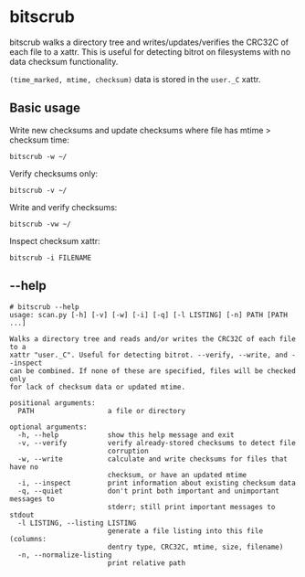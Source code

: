 bitscrub
===

bitscrub walks a directory tree and writes/updates/verifies the CRC32C of each file to a xattr.  This is useful for detecting bitrot on filesystems with no data checksum functionality.

`(time_marked, mtime, checksum)` data is stored in the `user._C` xattr.


Basic usage
---

Write new checksums and update checksums where file has mtime > checksum time:

    bitscrub -w ~/

Verify checksums only:

    bitscrub -v ~/

Write and verify checksums:

    bitscrub -vw ~/

Inspect checksum xattr:

    bitscrub -i FILENAME


--help
---

```
# bitscrub --help
usage: scan.py [-h] [-v] [-w] [-i] [-q] [-l LISTING] [-n] PATH [PATH ...]

Walks a directory tree and reads and/or writes the CRC32C of each file to a
xattr "user._C". Useful for detecting bitrot. --verify, --write, and --inspect
can be combined. If none of these are specified, files will be checked only
for lack of checksum data or updated mtime.

positional arguments:
  PATH                  a file or directory

optional arguments:
  -h, --help            show this help message and exit
  -v, --verify          verify already-stored checksums to detect file
                        corruption
  -w, --write           calculate and write checksums for files that have no
                        checksum, or have an updated mtime
  -i, --inspect         print information about existing checksum data
  -q, --quiet           don't print both important and unimportant messages to
                        stderr; still print important messages to stdout
  -l LISTING, --listing LISTING
                        generate a file listing into this file (columns:
                        dentry type, CRC32C, mtime, size, filename)
  -n, --normalize-listing
                        print relative path
```
